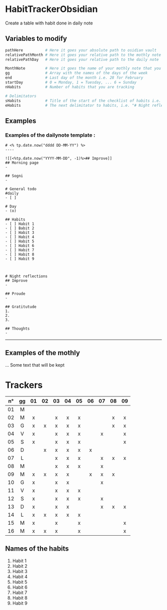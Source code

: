 # HabitTrackerObsidian
Create a table with habit done in daily note

## Variables to modify
```python
pathHere          # Here it goes your absolute path to osidian vault
relativePathMonth # Here it goes your relative path to the mothly note
relativePathDay   # Here it goes your relative path to the daily note

MonthNote         # Here it goes the name of your mothly note that you want to modify M02-2022
gg                # Array with the names of the days of the week
end               # Last day of the month i.e. 28 for February
startDay          # 0 = Monday, 1 = Tuesday, ... 6 = Sunday
nHabits           # Number of habits that you are tracking

# Delimitators
sHabits           # Title of the start of the checklist of habits i.e. "## Habits"
eHabits           # The next delimitator to habits, i.e. "# Night reflections"
```

## Examples 
### Examples of the dailynote template :
```
# <% tp.date.now("dddd DD-MM-YY") %>
----

![[<%tp.date.now("YYYY-MM-DD", -1)%>## Improve]]
## Morning page
- 

## Sogni
-

# General todo
#daily
- [ ] 

# Day
- (o) 

## Habits
- [ ] Habit 1
- [ ] Babit 2
- [ ] Habit 3
- [ ] Habit 4
- [ ] Habit 5
- [ ] Habit 6
- [ ] Habit 7
- [ ] Habit 8
- [ ] Habit 9



# Night reflections
## Improve
-

## Proude
-

## Gratitutude
1.
2. 
3.

## Thoughts
- 
```

---

## Examples of the mothly 


... Some text that will be kept

# Trackers 
| n°  | gg  | 01  | 02  | 03  | 04  | 05  | 06  | 07  | 08  | 09  |
|:---:|:---:|:---:|:---:|:---:|:---:|:---:|:---:|:---:|:---:|:---:|
| 01  |  M  |     |     |     |     |     |     |     |     |     |
| 02  |  M  |  x  |     |  x  |  x  |  x  |     |     |  x  |  x  |
| 03  |  G  |  x  |  x  |  x  |  x  |  x  |     |     |  x  |  x  |
| 04  |  V  |  x  |     |  x  |  x  |  x  |     |  x  |     |  x  |
| 05  |  S  |  x  |     |  x  |  x  |  x  |     |     |     |  x  |
| 06  |  D  |     |  x  |  x  |  x  |  x  |  x  |     |     |     |
| 07  |  L  |     |     |  x  |  x  |  x  |     |  x  |  x  |  x  |
| 08  |  M  |     |     |  x  |  x  |  x  |     |  x  |     |     |
| 09  |  M  |  x  |  x  |  x  |  x  |     |  x  |  x  |  x  |     |
| 10  |  G  |  x  |     |  x  |  x  |     |     |  x  |     |     |
| 11  |  V  |  x  |     |  x  |  x  |  x  |     |     |     |     |
| 12  |  S  |  x  |     |  x  |  x  |  x  |     |  x  |     |     |
| 13  |  D  |  x  |     |  x  |  x  |     |     |  x  |  x  |  x  |
| 14  |  L  |  x  |  x  |  x  |  x  |  x  |     |     |     |     |
| 15  |  M  |  x  |     |  x  |     |  x  |     |     |     |  x  |
| 16  |  M  |  x  |  x  |  x  |     |  x  |     |     |     |  x  |

## Names of the habits
1. Habit 1
2. Habit 2
3. Habit 3
4. Habit 4
5. Habit 5
6. Habit 6
7. Habit 7
8. Habit 8
9. Habit 9
